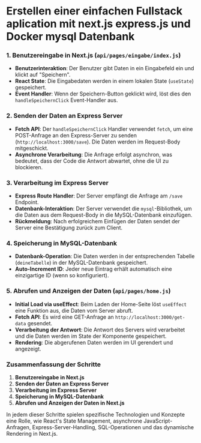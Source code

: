 # Erstellen einer einfachen Fullstack aplication mit next.js express.js und Docker mysql Datenbank 


### 1. Benutzereingabe in Next.js (`api/pages/eingabe/index.js`)

- **Benutzerinteraktion**: Der Benutzer gibt Daten in ein Eingabefeld ein und klickt auf "Speichern".
- **React State**: Die Eingabedaten werden in einem lokalen State (`useState`) gespeichert.
- **Event Handler**: Wenn der Speichern-Button geklickt wird, löst dies den `handleSpeichernClick` Event-Handler aus.

### 2. Senden der Daten an Express Server

- **Fetch API**: Der `handleSpeichernClick` Handler verwendet `fetch`, um eine POST-Anfrage an den Express-Server zu senden (`http://localhost:3000/save`). Die Daten werden im Request-Body mitgeschickt.
- **Asynchrone Verarbeitung**: Die Anfrage erfolgt asynchron, was bedeutet, dass der Code die Antwort abwartet, ohne die UI zu blockieren.

### 3. Verarbeitung im Express Server

- **Express Route Handler**: Der Server empfängt die Anfrage am `/save` Endpoint.
- **Datenbank-Interaktion**: Der Server verwendet die `mysql`-Bibliothek, um die Daten aus dem Request-Body in die MySQL-Datenbank einzufügen.
- **Rückmeldung**: Nach erfolgreichem Einfügen der Daten sendet der Server eine Bestätigung zurück zum Client.

### 4. Speicherung in MySQL-Datenbank

- **Datenbank-Operation**: Die Daten werden in der entsprechenden Tabelle (`deineTabelle`) in der MySQL-Datenbank gespeichert.
- **Auto-Increment ID**: Jeder neue Eintrag erhält automatisch eine einzigartige ID (wenn so konfiguriert).

### 5. Abrufen und Anzeigen der Daten (`api/pages/home.js`)

- **Initial Load via useEffect**: Beim Laden der Home-Seite löst `useEffect` eine Funktion aus, die Daten vom Server abruft.
- **Fetch API**: Es wird eine GET-Anfrage an `http://localhost:3000/get-data` gesendet.
- **Verarbeitung der Antwort**: Die Antwort des Servers wird verarbeitet und die Daten werden im State der Komponente gespeichert.
- **Rendering**: Die abgerufenen Daten werden im UI gerendert und angezeigt.

### Zusammenfassung der Schritte

1. **Benutzereingabe in Next.js**
2. **Senden der Daten an Express Server**
3. **Verarbeitung im Express Server**
4. **Speicherung in MySQL-Datenbank**
5. **Abrufen und Anzeigen der Daten in Next.js**

In jedem dieser Schritte spielen spezifische Technologien und Konzepte eine Rolle, wie React's State Management, asynchrone JavaScript-Anfragen, Express-Server-Handling, SQL-Operationen und das dynamische Rendering in Next.js.